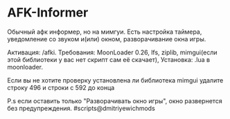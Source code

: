 # AFK-Informer
Обычный афк информер, но на мимгуи. Есть настройка таймера, уведомление со звуком и(или) окном, разворачивание окна игры.

Активация: /afki.
Требования: MoonLoader 0.26, lfs, ziplib, mimgui(если этой библиотеки у вас нет скрипт сам её скачает),
Установка: .lua в moonloader.

Если вы не хотите проверку установлена ли библиотека mimgui удалите строку 496 и строки с 592 до конца

P.s если оставить только "Разворачивать окно игры", окно развернется без предупреждения.
#scripts@dmitriyewichmods
